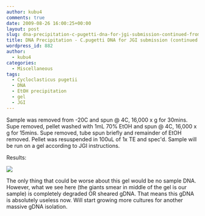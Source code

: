 ```yaml
---
author: kubu4
comments: true
date: 2009-08-26 16:00:25+00:00
layout: post
slug: dna-precipitation-c-pugetti-dna-for-jgi-submission-continued-from-yesterday
title: DNA Precipitation - C.pugetti DNA for JGI submission (continued from yesterday)
wordpress_id: 882
author:
  - kubu4
categories:
  - Miscellaneous
tags:
  - Cycloclasticus pugetii
  - DNA
  - EtOH precipitation
  - gel
  - JGI
---
```


Sample was removed from -20C and spun @ 4C, 16,000 x g for 30mins. Supe removed, pellet washed with 1mL 70% EtOH and spun @ 4C, 16,000 x g for 15mins. Supe removed, tube spun briefly and remainder of EtOH removed. Pellet was resuspended in 100uL of 1x TE and spec'd. Sample will be run on a gel according to JGI instructions.

Results:

![](http://eagle.fish.washington.edu/Arabidopsis/20090826.png)

The only thing that could be worse about this gel would be no sample DNA. However, what we see here (the giants smear in middle of the gel is our sample) is completely degraded OR sheared gDNA. That means this gDNA is absolutely useless now. Will start growing more cultures for another massive gDNA isolation.
